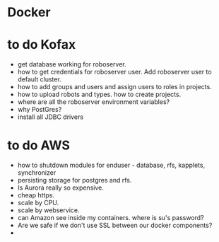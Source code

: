 # Docker

# to do Kofax
* get database working for roboserver.
* how to get credentials for roboserver user. Add roboserver user to default cluster.
* how to add groups and users and assign users to roles in projects.
* how to upload robots and types. how to create projects.
* where are all the roboserver environment variables?
* why PostGres?
* install all JDBC drivers
# to do AWS
* how to shutdown modules for enduser - database, rfs, kapplets, synchronizer
* persisting storage for postgres and rfs.
* Is Aurora really so expensive.
* cheap https.
* scale by CPU.
* scale by webservice.
* can Amazon see inside my containers. where is su's password?
* Are we safe if we don't use SSL between our docker components?
* 
